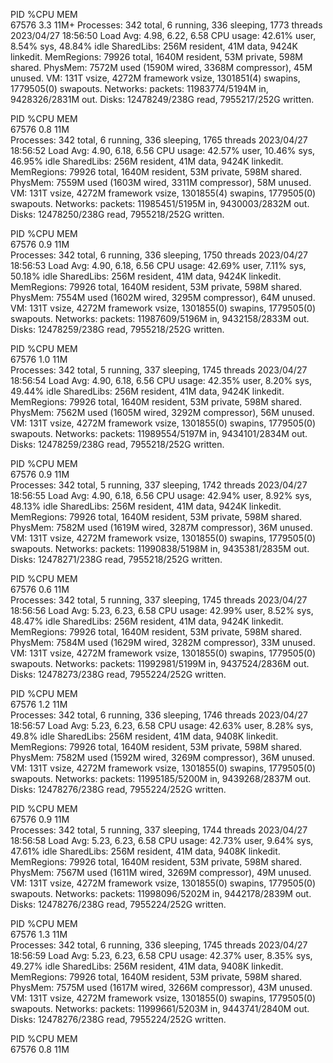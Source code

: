 PID %CPU MEM  
67576 3.3 11M+
Processes: 342 total, 6 running, 336 sleeping, 1773 threads
2023/04/27 18:56:50
Load Avg: 4.98, 6.22, 6.58
CPU usage: 42.61% user, 8.54% sys, 48.84% idle
SharedLibs: 256M resident, 41M data, 9424K linkedit.
MemRegions: 79926 total, 1640M resident, 53M private, 598M shared.
PhysMem: 7572M used (1590M wired, 3368M compressor), 45M unused.
VM: 131T vsize, 4272M framework vsize, 1301851(4) swapins, 1779505(0) swapouts.
Networks: packets: 11983774/5194M in, 9428326/2831M out.
Disks: 12478249/238G read, 7955217/252G written.

PID %CPU MEM  
67576 0.8 11M  
Processes: 342 total, 6 running, 336 sleeping, 1765 threads
2023/04/27 18:56:52
Load Avg: 4.90, 6.18, 6.56
CPU usage: 42.57% user, 10.46% sys, 46.95% idle
SharedLibs: 256M resident, 41M data, 9424K linkedit.
MemRegions: 79926 total, 1640M resident, 53M private, 598M shared.
PhysMem: 7559M used (1603M wired, 3311M compressor), 58M unused.
VM: 131T vsize, 4272M framework vsize, 1301855(4) swapins, 1779505(0) swapouts.
Networks: packets: 11985451/5195M in, 9430003/2832M out.
Disks: 12478250/238G read, 7955218/252G written.

PID %CPU MEM  
67576 0.9 11M  
Processes: 342 total, 6 running, 336 sleeping, 1750 threads
2023/04/27 18:56:53
Load Avg: 4.90, 6.18, 6.56
CPU usage: 42.69% user, 7.11% sys, 50.18% idle
SharedLibs: 256M resident, 41M data, 9424K linkedit.
MemRegions: 79926 total, 1640M resident, 53M private, 598M shared.
PhysMem: 7554M used (1602M wired, 3295M compressor), 64M unused.
VM: 131T vsize, 4272M framework vsize, 1301855(0) swapins, 1779505(0) swapouts.
Networks: packets: 11987609/5196M in, 9432158/2833M out.
Disks: 12478259/238G read, 7955218/252G written.

PID %CPU MEM  
67576 1.0 11M  
Processes: 342 total, 5 running, 337 sleeping, 1745 threads
2023/04/27 18:56:54
Load Avg: 4.90, 6.18, 6.56
CPU usage: 42.35% user, 8.20% sys, 49.44% idle
SharedLibs: 256M resident, 41M data, 9424K linkedit.
MemRegions: 79926 total, 1640M resident, 53M private, 598M shared.
PhysMem: 7562M used (1605M wired, 3292M compressor), 56M unused.
VM: 131T vsize, 4272M framework vsize, 1301855(0) swapins, 1779505(0) swapouts.
Networks: packets: 11989554/5197M in, 9434101/2834M out.
Disks: 12478259/238G read, 7955218/252G written.

PID %CPU MEM  
67576 0.9 11M  
Processes: 342 total, 5 running, 337 sleeping, 1742 threads
2023/04/27 18:56:55
Load Avg: 4.90, 6.18, 6.56
CPU usage: 42.94% user, 8.92% sys, 48.13% idle
SharedLibs: 256M resident, 41M data, 9424K linkedit.
MemRegions: 79926 total, 1640M resident, 53M private, 598M shared.
PhysMem: 7582M used (1619M wired, 3287M compressor), 36M unused.
VM: 131T vsize, 4272M framework vsize, 1301855(0) swapins, 1779505(0) swapouts.
Networks: packets: 11990838/5198M in, 9435381/2835M out.
Disks: 12478271/238G read, 7955218/252G written.

PID %CPU MEM  
67576 0.6 11M  
Processes: 342 total, 5 running, 337 sleeping, 1745 threads
2023/04/27 18:56:56
Load Avg: 5.23, 6.23, 6.58
CPU usage: 42.99% user, 8.52% sys, 48.47% idle
SharedLibs: 256M resident, 41M data, 9424K linkedit.
MemRegions: 79926 total, 1640M resident, 53M private, 598M shared.
PhysMem: 7584M used (1629M wired, 3282M compressor), 33M unused.
VM: 131T vsize, 4272M framework vsize, 1301855(0) swapins, 1779505(0) swapouts.
Networks: packets: 11992981/5199M in, 9437524/2836M out.
Disks: 12478273/238G read, 7955224/252G written.

PID %CPU MEM  
67576 1.2 11M  
Processes: 342 total, 6 running, 336 sleeping, 1746 threads
2023/04/27 18:56:57
Load Avg: 5.23, 6.23, 6.58
CPU usage: 42.63% user, 8.28% sys, 49.8% idle
SharedLibs: 256M resident, 41M data, 9408K linkedit.
MemRegions: 79926 total, 1640M resident, 53M private, 598M shared.
PhysMem: 7582M used (1592M wired, 3269M compressor), 36M unused.
VM: 131T vsize, 4272M framework vsize, 1301855(0) swapins, 1779505(0) swapouts.
Networks: packets: 11995185/5200M in, 9439268/2837M out.
Disks: 12478276/238G read, 7955224/252G written.

PID %CPU MEM  
67576 0.9 11M  
Processes: 342 total, 5 running, 337 sleeping, 1744 threads
2023/04/27 18:56:58
Load Avg: 5.23, 6.23, 6.58
CPU usage: 42.73% user, 9.64% sys, 47.61% idle
SharedLibs: 256M resident, 41M data, 9408K linkedit.
MemRegions: 79926 total, 1640M resident, 53M private, 598M shared.
PhysMem: 7567M used (1611M wired, 3269M compressor), 49M unused.
VM: 131T vsize, 4272M framework vsize, 1301855(0) swapins, 1779505(0) swapouts.
Networks: packets: 11998096/5202M in, 9442178/2839M out.
Disks: 12478276/238G read, 7955224/252G written.

PID %CPU MEM  
67576 1.3 11M  
Processes: 342 total, 6 running, 336 sleeping, 1745 threads
2023/04/27 18:56:59
Load Avg: 5.23, 6.23, 6.58
CPU usage: 42.37% user, 8.35% sys, 49.27% idle
SharedLibs: 256M resident, 41M data, 9408K linkedit.
MemRegions: 79926 total, 1640M resident, 53M private, 598M shared.
PhysMem: 7575M used (1617M wired, 3266M compressor), 43M unused.
VM: 131T vsize, 4272M framework vsize, 1301855(0) swapins, 1779505(0) swapouts.
Networks: packets: 11999661/5203M in, 9443741/2840M out.
Disks: 12478276/238G read, 7955224/252G written.

PID %CPU MEM  
67576 0.8 11M
